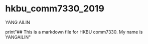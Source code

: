 # hkbu_comm7330_2019
YANG AILIN 

print"## This is a markdown file for HKBU comm7330. My name is YANGAILIN" 